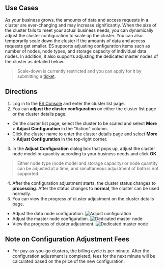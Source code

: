 ﻿## Use Cases

As your business grows, the amounts of data and access requests in a cluster are ever-changing and may increase significantly. When the size of the cluster fails to meet your actual business needs, you can dynamically adjust the cluster configuration to scale up the cluster. You can also temporarily scale down the cluster if the amounts of data and access requests get smaller. ES supports adjusting configuration items such as number of nodes, node types, and storage capacity of individual data nodes. In addition, it also supports adjusting the dedicated master nodes of the cluster as detailed below.

> Scale-down is currently restricted and you can apply for it by submitting a [ticket](https://console.cloud.tencent.com/workorder/category).

## Directions

1. Log in to the [ES Console](https://console.cloud.tencent.com/es) and enter the cluster list page.
2. You can **adjust the cluster configuration** on either the cluster list page or the cluster details page. 
 - On the cluster list page, select the cluster to be scaled and select **More** > **Adjust Configuration** in the "Action" column.
 - Click the cluster name to enter the cluster details page and select **More** > **Adjust Configuration** in the top-right corner.
3. In the **Adjust Configuration** dialog box that pops up, adjust the cluster node model or quantity according to your business needs and click **OK**.

> Either node type (node model and storage capacity) or node quantity can be adjusted at a time, and simultaneous adjustment of both is not supported.

4. After the configuration adjustment starts, the cluster status changes to **processing**. After the status changes to **normal**, the cluster can be used normally.  
5. You can view the progress of cluster adjustment on the cluster details page.


- Adjust the data node configuration.
  ![Adjust configuration](https://main.qcloudimg.com/raw/f96ec8b5d6c2df8a8a3afa670978ba51.png)
- Adjust the master node configuration.
  ![Dedicated master node](https://main.qcloudimg.com/raw/39074cebe31dd60be00c8c6d88ecd903.png)
- View the progress of cluster adjustment.
  ![Dedicated master node](https://main.qcloudimg.com/raw/9037032df309577154a12555c599d3b0.png)

## Note on Configuration Adjustment Fees

- For pay-as-you-go clusters, the billing cycle is per minute. After the configuration adjustment is completed, fees for the next minute will be calculated based on the price of the new configuration.
